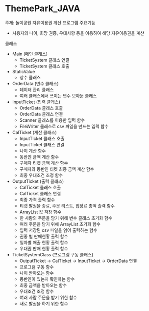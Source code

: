 # ThemePark_JAVA
주제: 놀이공원 자유이용권 계산 프로그램
주요기능
 - 사용자의 나이, 희망 권종, 우대사항 등을 이용하여 해당 자유이용권을 계산

클래스
 - Main (메인 클래스)
    - TicketSystem 클래스 연결
    - TicketSystem 클래스 호출
 - StaticValue
    - 상수 클래스
 - OrderData (변수 클래스)
    - 데이터 관리 클래스
    - 여러 클래스에서 쓰이는 변수 모아둔 클래스
 - InputTicket (입력 클래스)
    - OrderData 클래스 호출
    - OrderData 클래스 연결
    - Scanner 클래스를 이용한 입력 함수
    - FileWriter 클래스로 csv 파일을 만드는 입력 함수
 - CalTicket (계산 클래스)
    - InputTicket 클래스 호출
    - InputTicket 클래스 연결
    - 나이 계산 함수
    - 동반인 금액 계산 함수
    - 구매자 티켓 금액 계산 함수
    - 구매자와 동반인 티켓 최종 금액 계산 함수
    - 최종 우대조건 조정 함수
 - OutputTicket (출력 클래스)
    - CalTicket 클래스 호출
    - CalTicket 클래스 연결
    - 최종 가격 출력 함수
    - 티켓 발권을 종료, 주문 리스트, 입장료 총액 출력 함수
    - ArrayList 값 저장 함수
    - 한 사람의 주문을 담기 위해 변수 클래스 초기화 함수
    - 여러 주문을 담기 위해 ArrayList 초기화 함수
    - 입력 저장된 csv 파일을 읽어 출력하는 함수
    - 권종 별 판매현황 출력 함수
    - 일자별 매출 현황 출력 함수
    - 우대권 판매 현황 출력 함수
 - TicketSystemClass (프로그램 구동 클래스)
    - OutputTicket → CalTicket → InputTicket → OrderData 연결
    - 프로그램 구동 함수
    - 나이 받아오는 함수
    - 동반인이 있는지 확인하는 함수
    - 최종 금액을 받아오는 함수
    - 우대조건 조정 함수
    - 여러 사람 주문을 받기 위한 함수
    - 새로 발권을 하기 위한 함수
